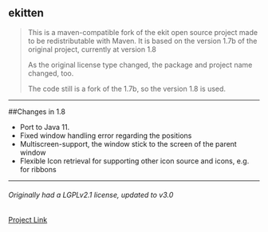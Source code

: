 ekitten
---
> This is a maven-compatible fork of the ekit open source project
> made to be redistributable with Maven. It is based on the version
> 1.7b of the original project, currently at version 1.8
> 
> As the original license type changed, the package and project name changed, too.
>
> The code still is a fork of the 1.7b, so the version 1.8 is used.
---
##Changes in 1.8
- Port to Java 11.
- Fixed window handling error regarding the positions
- Multiscreen-support, the window stick to the screen of the parent window
- Flexible Icon retrieval for supporting other icon source and icons, e.g. for ribbons 

---
###### Originally had a _LGPLv2.1_ license, updated to v3.0
[Project Link](http://www.hexidec.com/ekit.php)  